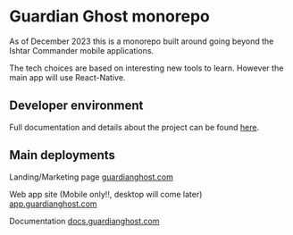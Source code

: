 # Guardian Ghost monorepo

As of December 2023 this is a monorepo built around going beyond the Ishtar Commander mobile applications.

The tech choices are based on interesting new tools to learn. However the main app will use React-Native.

## Developer environment

Full documentation and details about the project can be found [here](https://docs.guardianghost.com).

## Main deployments

Landing/Marketing page [guardianghost.com](https://guardianghost.com)

Web app site (Mobile only!!, desktop will come later) [app.guardianghost.com](https://app.guardianghost.com)

Documentation [docs.guardianghost.com](https://docs.guardianghost.com)